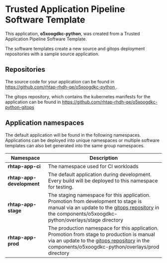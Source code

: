 # Trusted Application Pipeline Software Template

This application, **o5xoogdkc-python**, was created from a Trusted Application Pipeline Software Template.

The software templates create a new source and gitops deployment repositories with a sample source application. 

## Repositories

The source code for your application can be found in [https://github.com/rhtap-rhdh-qe/o5xoogdkc-python ](https://github.com/rhtap-rhdh-qe/o5xoogdkc-python ).
 
The gitops repository, which contains the kubernetes manifests for the application can be found in 
[https://github.com/rhtap-rhdh-qe/o5xoogdkc-python-gitops ](https://github.com/rhtap-rhdh-qe/o5xoogdkc-python-gitops ) 

## Application namespaces 

The default application will be found in the following namespaces. Applications can be deployed into unique namespaces or multiple software templates can also bet generated into the same group namespaces.  

|  Namespace   |  Description   |  
| -------- | -------- |
| **rhtap-app-ci** | The namespace used for CI workloads |
| **rhtap-app-development** | The default application during development. Every build will be deployed to this namespace for testing. |
| **rhtap-app-stage** | The staging namespace for this application. Promotion from development to stage is manual via an update to the [gitops repository](https://github.com/rhtap-rhdh-qe/o5xoogdkc-python-gitops ) in the components/o5xoogdkc-python/overlays/stage directory |
| **rhtap-app-prod** | The production namespace for this application. Promotion from stage to production is manual via an update to the [gitops repository](https://github.com/rhtap-rhdh-qe/o5xoogdkc-python-gitops ) in the components/o5xoogdkc-python/overlays/prod directory |